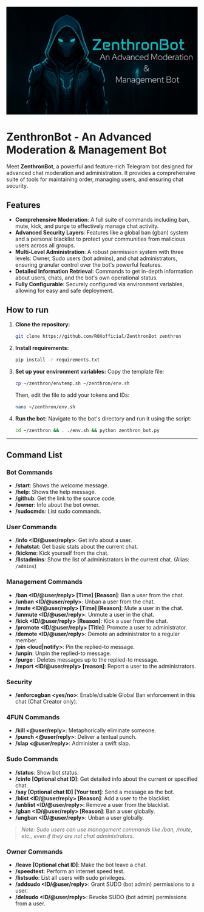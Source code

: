 ![ZenthronBot](https://github.com/R0Xofficial/ZenthronBot/blob/python-telegram-bot/banner.png)

# ZenthronBot - An Advanced Moderation & Management Bot

Meet **ZenthronBot**, a powerful and feature-rich Telegram bot designed for advanced chat moderation and administration. It provides a comprehensive suite of tools for maintaining order, managing users, and ensuring chat security.

## Features

- **Comprehensive Moderation**: A full suite of commands including ban, mute, kick, and purge to effectively manage chat activity.
- **Advanced Security Layers**: Features like a global ban (gban) system and a personal blacklist to protect your communities from malicious users across all groups.
- **Multi-Level Administration**: A robust permission system with three levels: Owner, Sudo users (bot admins), and chat administrators, ensuring granular control over the bot's powerful features.
- **Detailed Information Retrieval**: Commands to get in-depth information about users, chats, and the bot's own operational status.
- **Fully Configurable**: Securely configured via environment variables, allowing for easy and safe deployment.

## How to run

1.  **Clone the repository:**
    ```bash
    git clone https://github.com/R0Xofficial/ZenthronBot zenthron
    ```

2.  **Install requirements:**
    ```bash
    pip install -r requirements.txt
    ```

3.  **Set up your environment variables:**
    Copy the template file:
    ```bash
    cp ~/zenthron/envtemp.sh ~/zenthron/env.sh
    ```
    Then, edit the file to add your tokens and IDs:
    ```bash
    nano ~/zenthron/env.sh
    ```

4.  **Run the bot:**
    Navigate to the bot's directory and run it using the script:
    ```bash
    cd ~/zenthron && . ./env.sh && python zenthron_bot.py
    ```

---

## Command List<br>

### Bot Commands<br>
- **/start**: Shows the welcome message.<br>
- **/help**: Shows the help message.<br>
- **/github**: Get the link to the source code.<br>
- **/owner**: Info about the bot owner.<br>
- **/sudocmds**: List sudo commands.<br>

### User Commands<br>
- **/info <ID/@user/reply>**: Get info about a user.<br>
- **/chatstat**: Get basic stats about the current chat.<br>
- **/kickme**: Kick yourself from the chat.<br>
- **/listadmins**: Show the list of administrators in the current chat. (Alias: `/admins`)<br>

### Management Commands<br>
- **/ban <ID/@user/reply> [Time] [Reason]**: Ban a user from the chat.<br>
- **/unban <ID/@user/reply>**: Unban a user from the chat.<br>
- **/mute <ID/@user/reply> [Time] [Reason]**: Mute a user in the chat.<br>
- **/unmute <ID/@user/reply>**: Unmute a user in the chat.<br>
- **/kick <ID/@user/reply> [Reason]**: Kick a user from the chat.<br>
- **/promote <ID/@user/reply> [Title]**: Promote a user to administrator.<br>
- **/demote <ID/@user/reply>**: Demote an administrator to a regular member.<br>
- **/pin <loud|notify>**: Pin the replied-to message.<br>
- **/unpin**: Unpin the replied-to message.<br>
- **/purge <silent>**: Deletes messages up to the replied-to message.<br>
- **/report <ID/@user/reply> [reason]**: Report a user to the administrators.<br>

### Security<br>
- **/enforcegban <yes/no>**: Enable/disable Global Ban enforcement in this chat (Chat Creator only).<br>

### 4FUN Commands
- **/kill <@user/reply>**: Metaphorically eliminate someone.<br>
- **/punch <@user/reply>**: Deliver a textual punch.<br>
- **/slap <@user/reply>**: Administer a swift slap.<br>

### Sudo Commands<br>
- **/status**: Show bot status.<br>
- **/cinfo [Optional chat ID]**: Get detailed info about the current or specified chat.<br>
- **/say [Optional chat ID] [Your text]**: Send a message as the bot.<br>
- **/blist <ID/@user/reply> [Reason]**: Add a user to the blacklist.<br>
- **/unblist <ID/@user/reply>**: Remove a user from the blacklist.<br>
- **/gban <ID/@user/reply> [Reason]**: Ban a user globally.<br>
- **/ungban <ID/@user/reply>**: Unban a user globally.<br>
> *Note: Sudo users can use management commands like /ban, /mute, etc., even if they are not chat administrators.*<br>

### Owner Commands<br>
- **/leave [Optional chat ID]**: Make the bot leave a chat.<br>
- **/speedtest**: Perform an internet speed test.<br>
- **/listsudo**: List all users with sudo privileges.<br>
- **/addsudo <ID/@user/reply>**: Grant SUDO (bot admin) permissions to a user.<br>
- **/delsudo <ID/@user/reply>**: Revoke SUDO (bot admin) permissions from a user.<br>
